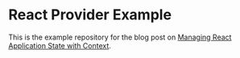 # React Provider Example

This is the example repository for the blog post on [Managing React Application State with Context](https://mechanicalrock.github.io/2021/05/27/managing-react-application-state-with-context.html).
